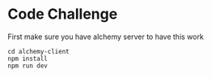 # Code Challenge #
First make sure you have alchemy server to have this work
```shell
cd alchemy-client
npm install
npm run dev
```
